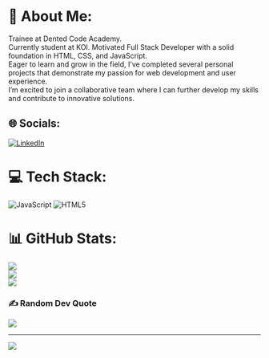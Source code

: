 # 💫 About Me:
Trainee at Dented Code Academy.<br>Currently student at KOI.
Motivated Full Stack Developer with a solid foundation in HTML, CSS, and JavaScript. <br>
Eager to learn and grow in the field, I’ve completed several personal projects that demonstrate my passion for web development and user experience. <br>
I’m excited to join a collaborative team where I can further develop my skills and contribute to innovative solutions.
<br> 


## 🌐 Socials:
[![LinkedIn](https://img.shields.io/badge/LinkedIn-%230077B5.svg?logo=linkedin&logoColor=white)](https://linkedin.com/in/https://www.linkedin.com/in/ramkumardhimal/) 

# 💻 Tech Stack:
![JavaScript](https://img.shields.io/badge/javascript-%23323330.svg?style=for-the-badge&logo=javascript&logoColor=%23F7DF1E) ![HTML5](https://img.shields.io/badge/html5-%23E34F26.svg?style=for-the-badge&logo=html5&logoColor=white)
# 📊 GitHub Stats:
![](https://github-readme-stats.vercel.app/api?username=Ram-cpu-coder&theme=dark&hide_border=false&include_all_commits=false&count_private=false)<br/>
![](https://github-readme-streak-stats.herokuapp.com/?user=Ram-cpu-coder&theme=dark&hide_border=false)<br/>
![](https://github-readme-stats.vercel.app/api/top-langs/?username=Ram-cpu-coder&theme=dark&hide_border=false&include_all_commits=false&count_private=false&layout=compact)

### ✍️ Random Dev Quote
![](https://quotes-github-readme.vercel.app/api?type=horizontal&theme=radical)

---
[![](https://visitcount.itsvg.in/api?id=Ram-cpu-coder&icon=0&color=0)](https://visitcount.itsvg.in)

<!-- Proudly created with GPRM ( https://gprm.itsvg.in ) -->
